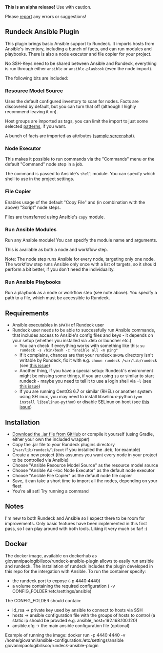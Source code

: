 **This is an alpha release!** Use with caution.

Please [report](https://github.com/Batix/rundeck-ansible-plugin/issues) any errors or suggestions!

## Rundeck Ansible Plugin ##

This plugin brings basic Ansible support to Rundeck. It imports hosts from Ansible's inventory, including a bunch of facts, and can run modules and playbooks. There is also a node executor and file copier for your project.

No SSH-Keys need to be shared between Ansible and Rundeck, everything is run through either `ansible` or `ansible-playbook` (even the node import).

The following bits are included:

### Resource Model Source ###

Uses the default configured inventory to scan for nodes. Facts are discovered by default, but you can turn that off (although I highly recommend leaving it on).

Host groups are imported as tags, you can limit the import to just some selected [patterns](http://docs.ansible.com/ansible/intro_patterns.html), if you want.

A bunch of facts are imported as attributes ([sample screenshot](http://batix.de/static/files/rundeck-ansible/node.png)).

### Node Executor ###

This makes it possible to run commands via the "Commands" menu or the default "Command" node step in a job.

The command is passed to Ansible's `shell` module. You can specify which shell to use in the project settings.

### File Copier ###

Enables usage of the default "Copy File" and (in combination with the above) "Script" node steps.

Files are transferred using Ansible's `copy` module.

### Run Ansible Modules ###

Run any Ansible module! You can specify the module name and arguments.

This is available as both a node and workflow step.

Note: The node step runs Ansible for every node, targeting only one node. The workflow step runs Ansible only once with a list of targets, so it should perform a bit better, if you don't need the individuality.

### Run Ansible Playbooks ###

Run a playbook as a node or workflow step (see note above). You specify a path to a file, which must be accessible to Rundeck.

## Requirements ##

- Ansible executables in `$PATH` of Rundeck user
- Rundeck user needs to be able to successfully run Ansible commands, that includes access to Ansible's config files and keys - it depends on your setup (whether you installed via .deb or launcher etc.)
  - You can check if everything works with something like this: `su rundeck -s /bin/bash -c "ansible all -m ping"`
  - If it complains, chances are that your rundeck `$HOME` directory isn't writable by Rundeck, fix it with e.g. `chown rundeck /var/lib/rundeck` (see [this issue](https://github.com/Batix/rundeck-ansible-plugin/issues/2#issuecomment-197000132))
  - Another thing, if you have a special setup: Rundeck's environment might be missing some things, if you are using `su` or similar to start rundeck - maybe you need to tell it to use a login shell via `-l` (see [this issue](https://github.com/Batix/rundeck-ansible-plugin/issues/3#issuecomment-198496564))
  - If you are running CentOS 6.7 or similar (RHEL) or another system using SELinux, you may need to install libselinux-python (`yum install libselinux-python`) or disable SELinux on boot (see [this issue](https://github.com/Batix/rundeck-ansible-plugin/issues/13))

## Installation ##

- [Download the .jar file from GitHub](https://github.com/Batix/rundeck-ansible-plugin/releases) or compile it yourself (using Gradle, either your own the included wrapper)
- Copy the .jar file to your Rundeck plugins directory (`/var/lib/rundeck/libext` if you installed the .deb, for example)
- Create a new project (this assumes you want every node in your project to be controlled via Ansible)
- Choose "Ansible Resource Model Source" as the resource model source
- Choose "Ansible Ad-Hoc Node Executor" as the default node executor
- Choose "Ansible File Copier" as the default node file copier
- Save, it can take a short time to import all the nodes, depending on your fleet
- You're all set! Try running a command

## Notes ##
I'm new to both Rundeck and Ansible so I expect there to be room for improvements. Only basic features have been implemented in this first pass, so I can play around with both tools. Liking it very much so far! :)

## Docker ##
The docker image, available on dockerhub as giovannipaologibilisco/rundeck-ansible-plugin allows to easily run ansible and rundeck. 
The installation of rundeck includes the plugin developed in this repo for the intergation with Ansible. 
To run the container specify:
 - the rundeck port to expose (-p 4440:4440)
 - a volume containing the required configuration ( -v CONFIG_FOLDER:/etc/settings/ansible)

The CONFIG_FOLDER should contain:
 - id_rsa -> private key used by ansible to connect to hosts via SSH
 - hosts -> ansible configuration file with the groups of hosts to control (a static ip should be provded e.g. ansible_host=192.168.100.120)
 - ansible.cfg -> the main ansible configuration file (optional)

Example of running the image: docker run -p 4440:4440 -v /home/giovanni/ansible-configuration:/etc/settings/ansible giovannipaologibilisco/rundeck-ansible-plugin
